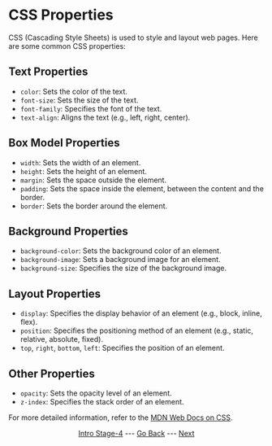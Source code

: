 # CSS Properties

CSS (Cascading Style Sheets) is used to style and layout web pages. Here are some common CSS properties:

## Text Properties
- `color`: Sets the color of the text.
- `font-size`: Sets the size of the text.
- `font-family`: Specifies the font of the text.
- `text-align`: Aligns the text (e.g., left, right, center).

## Box Model Properties
- `width`: Sets the width of an element.
- `height`: Sets the height of an element.
- `margin`: Sets the space outside the element.
- `padding`: Sets the space inside the element, between the content and the border.
- `border`: Sets the border around the element.

## Background Properties
- `background-color`: Sets the background color of an element.
- `background-image`: Sets a background image for an element.
- `background-size`: Specifies the size of the background image.

## Layout Properties
- `display`: Specifies the display behavior of an element (e.g., block, inline, flex).
- `position`: Specifies the positioning method of an element (e.g., static, relative, absolute, fixed).
- `top`, `right`, `bottom`, `left`: Specifies the position of an element.

## Other Properties
- `opacity`: Sets the opacity level of an element.
- `z-index`: Specifies the stack order of an element.

For more detailed information, refer to the [MDN Web Docs on CSS](https://developer.mozilla.org/en-US/docs/Web/CSS).

<div align="center">

[Intro Stage-4](/Stage-4/) --- [Go Back](/Stage-4/CSS-Colors.md)  ---  [Next](/Stage-4/CSS-Selectors.md)

</div>